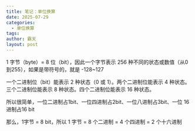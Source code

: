 ```yaml
---
title: 笔记：单位换算
date: 2025-07-29
categories:
  - 单位换算
tags: 
author: 霸天
layout: post
---
```


1 字节（byte）= 8 位（bit），因此一个字节表示 256 种不同的状态或数值（从0到255），如果是带符号的，就是 -128~127

一个二进制位（bit）能表示 2 种状态（0 或 1）。两个二进制位能表示 4 种状态。三个二进制位能表示 8 种状态。四个二进制位能表示 16 种状态。

所以很简单，一位二进制占1bit、一位四进制占2bit、一位八进制占3bit、一位 16 进制占16 bit

那么，1字节 = 8 bit，所以 1 字节 = 8 个二进制 = 4 个四进制 = 2 个十六进制


